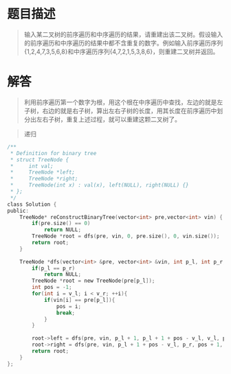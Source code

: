 # 题目描述   
> 输入某二叉树的前序遍历和中序遍历的结果，请重建出该二叉树。假设输入的前序遍历和中序遍历的结果中都不含重复的数字。例如输入前序遍历序列{1,2,4,7,3,5,6,8}和中序遍历序列{4,7,2,1,5,3,8,6}，则重建二叉树并返回。


# 解答

> 利用前序遍历第一个数字为根，用这个根在中序遍历中查找，左边的就是左子树，右边的就是右子树，算出左右子树的长度，用其长度在前序遍历中划分出左右子树，重复上述过程，就可以重建这颗二叉树了。

> 递归


```c
/**
 * Definition for binary tree
 * struct TreeNode {
 *     int val;
 *     TreeNode *left;
 *     TreeNode *right;
 *     TreeNode(int x) : val(x), left(NULL), right(NULL) {}
 * };
 */
class Solution {
public:
    TreeNode* reConstructBinaryTree(vector<int> pre,vector<int> vin) {
        if(pre.size() == 0)
            return NULL;
        TreeNode *root = dfs(pre, vin, 0, pre.size(), 0, vin.size());
        return root;
    }
    
    TreeNode *dfs(vector<int> &pre, vector<int> &vin, int p_l, int p_r, int v_l, int v_r){
        if(p_l == p_r)
            return NULL;
        TreeNode *root = new TreeNode(pre[p_l]);
        int pos = -1;
        for(int i = v_l; i < v_r; ++i){
            if(vin[i] == pre[p_l]){
                pos = i;
                break;
            }
        }
        
        root->left = dfs(pre, vin, p_l + 1, p_l + 1 + pos - v_l, v_l, pos);
        root->right = dfs(pre, vin, p_l + 1 + pos - v_l, p_r, pos + 1, v_r);
        return root;
    }
};
```